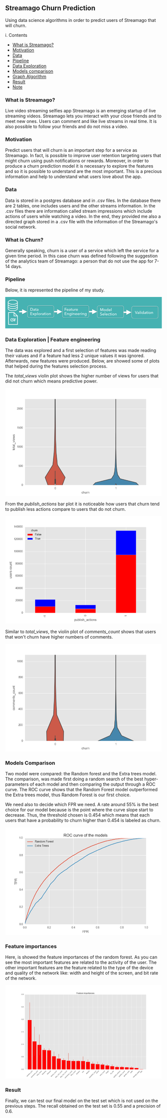 
## Streamago Churn Prediction
Using data science algorithms in order to predict users of Streamago that will churn.

i. Contents
+ [What is Streamago?](#streamago)
+ [Motivation](#motivation)
+ [Data](#data)
+ [Pipeline](#pipeline)
+ [Data Exploration](#data_exploration)
+ [Models comparison](#model_comparison)
+ [Graph Algorithm](#graph_algorithm)
+ [Result](#result)
+ [Note](#note)

### <a name="streamago"></a> What is Streamago?
Live video streaming selfies app Streamago is an emerging startup of live streaming videos. Streamago lets you interact with your close friends and to meet new ones. Users can comment and like live streams in real time. It is also possible to follow your friends and do not miss a video.

### <a name="motivation"></a> Motivation
Predict users that will churn is an important step for a service as Streamago. In fact, is possible to improve user retention targeting users that might churn using push notifications or rewards. Moreover, in order to produce a churn prediction model it is necessary to explore the features and so it is possible to understand are the most important. This is a precious information and help to understand what users love about the app.

### <a name="data"></a> Data
Data is stored in a postgres database and in .csv files. In the database there are 2 tables, one includes users and the other streams information. In the .csv files there are information called stream impressions which include actions of users while watching a video. In the end, they provided me also a directed graph stored in a .csv file with the information of the Streamago's social network.

### <a name="pipeline"></a> What is Churn?
Generally speaking, churn is a user of a service which left the service for a given time period. In this case churn was defined following the suggestion of the analytics team of Streamago: a person that do not use the app for 7-14 days.

### <a name="pipeline"></a> Pipeline
Below, it is represented the pipeline of my study.

![figure one - Pipeline](pictures/pipeline.png)

### <a name="data_exploration"></a> Data Exploration | Feature engineering
The data was explored and a first selection of features was made reading their values and if a feature had less 2 unique values it was ignored. Afterwards, new features were produced. Below, are showed some of plots that helped during the features selection process.

The *total_views* violin plot shows the higher number of views for users that did not churn which means predictive power.

![figure two - Total views](pictures/total_views.png)

From the *publish_actions* bar plot it is noticeable how users that churn tend to publish less actions compare to users that do not churn.

![figure three - Publish Actions](pictures/publish_actions.png)

Similar to *total_views*, the violin plot of *comments_count* shows that users that won't churn have higher numbers of comments.

![figure four - Comments count](pictures/comments_count.png)

### <a name="model_comparison"></a> Models Comparison
Two model were compared: the Random forest and the Extra trees model. The comparison, was made first doing a random search of the best hyper-parameters of each model and then comparing the output through a ROC curve. The ROC curve shows that the Random Forest model outperformed the Extra trees model, thus Random Forest is our first choice.

We need also to decide which FPR we need. A rate around 55% is the best choice for our model because is the point where the curve slope start to decrease. Thus, the threshold chosen is 0.454 which means that each users that have a probability to churn higher than 0.454 is labeled as churn.

![figure five - ROC Curve](pictures/roc.png)

### <a name="result"></a> Feature importances

Here, is showed the feature importances of the random forest. As you can see the most important features are related to the activity of the user.
The other important features are the feature related to the type of the device and quality of the network like: width and height of the screen, and bit rate of the network.

![figure five - ROC Curve](pictures/feature_importances.png)

### <a name="result"></a> Result
Finally, we can test our final model on the test set which is not used on the previous steps. The recall obtained on the test set is 0.55 and a precision of 0.6.

